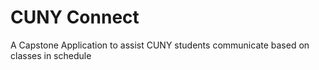 # CUNY Connect
A Capstone Application to assist CUNY students communicate based on classes in schedule
